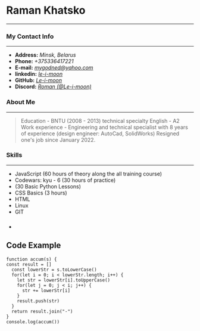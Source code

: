 # **Raman Khatsko**
---
### My Contact Info
---
-  **Address:** *Minsk, Belarus*
-  **Phone:** *+375336417221*
-  **E-mail:** *[mygodned@yahoo.com](https://yahoo.com/)*
-  **linkedin:** *[le-i-moon](https://linkedin.com/in/le-i-moon/)*
-  **GitHub:** *[Le-i-moon](https://github.com/Le-i-moon)*
-  **Discord:** *[Roman (@Le-i-moon)](https://discord.com/channels/516715744646660106/747714817845887036)*
### About Me
---
>Education - BNTU (2008 - 2013) technical specialty
English - A2 
Work experience - Engineering and technical specialist with 8 years of experience (design engineer: AutoCad, SolidWorks)
Resigned one's job since January 2022.
### Skills
---
- JavaScript (60 hours of theory along the all training course) 
- Codewars: kyu - 6 (30 hours of practice)
- (30 Basic Python Lessons)
- CSS Basics (3 hours)
- HTML
- Linux
- GIT
- ### 
Code Example
---
```
function accum(s) {
const result = []
  const lowerStr = s.toLowerCase()
  for(let i = 0; i < lowerStr.length; i++) {
    let str = lowerStr[i].toUpperCase() 
    for(let j = 0; j < i; j++) {
      str += lowerStr[i]
    }
    result.push(str)
  }
  return result.join("-")
}
console.log(accum())
```
